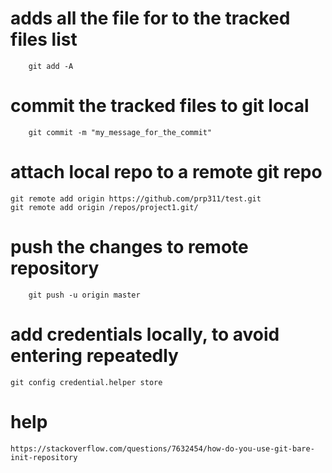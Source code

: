 # adds all the file for to the tracked files list

        git add -A

# commit the tracked files to git local

        git commit -m "my_message_for_the_commit"

# attach local repo to a remote git repo

	git remote add origin https://github.com/prp311/test.git
	git remote add origin /repos/project1.git/

# push the changes to remote repository

        git push -u origin master

# add credentials locally, to avoid entering repeatedly

	git config credential.helper store

# help
	https://stackoverflow.com/questions/7632454/how-do-you-use-git-bare-init-repository

